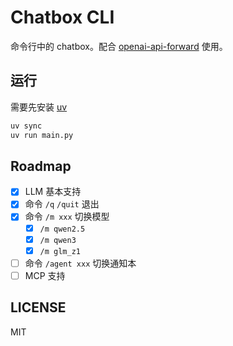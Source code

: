 # Chatbox CLI

命令行中的 chatbox。配合 [openai-api-forward](https://github.com/yuekcc/openai-api-forward) 使用。

## 运行

需要先安装 [uv](https://github.com/astral-sh/uv)

```sh
uv sync
uv run main.py
```

## Roadmap

- [x] LLM 基本支持
- [x] 命令 `/q` `/quit` 退出
- [x] 命令 `/m xxx` 切换模型
    - [x] `/m qwen2.5`
    - [x] `/m qwen3`
    - [x] `/m glm_z1`
- [ ] 命令 `/agent xxx` 切换通知本
- [ ] MCP 支持

## LICENSE

MIT
